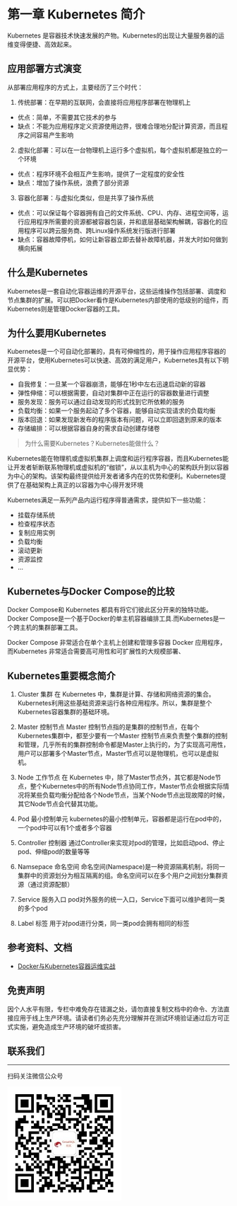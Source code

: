 # 第一章 Kubernetes 简介
Kubernetes 是容器技术快速发展的产物。Kubernetes的出现让大量服务器的运维变得便捷、高效起来。

## 应用部署方式演变

从部署应用程序的方式上，主要经历了三个时代：

1. 传统部署：在早期的互联网，会直接将应用程序部署在物理机上

- 优点：简单，不需要其它技术的参与
- 缺点：不能为应用程序定义资源使用边界，很难合理地分配计算资源，而且程序之间容易产生影响

2. 虚拟化部署：可以在一台物理机上运行多个虚拟机，每个虚拟机都是独立的一个环境

- 优点：程序环境不会相互产生影响，提供了一定程度的安全性
- 缺点：增加了操作系统，浪费了部分资源

3. 容器化部署：与虚拟化类似，但是共享了操作系统

- 优点：可以保证每个容器拥有自己的文件系统、CPU、内存、进程空间等，运行应用程序所需要的资源都被容器包装，并和底层基础架构解耦，容器化的应用程序可以跨云服务商、跨Linux操作系统发行版进行部署
- 缺点：容器故障停机，如何让新容器立即去替补故障机器，并发大时如何做到横向拓展

## 什么是Kubernetes
Kubernetes是一套自动化容器运维的开源平台，这些运维操作包括部署、调度和节点集群的扩展。可以把Docker看作是Kubernetes内部使用的低级别的组件，而Kubernetes则是管理Docker容器的工具。

## 为什么要用Kubernetes
Kubernetes是一个可自动化部署的，具有可伸缩性的，用于操作应用程序容器的开源平台，使用Kubernetes可以快速、高效的满足用户，Kubernetes具有以下明显优势：
- 自我修复：一旦某一个容器崩溃，能够在1秒中左右迅速启动新的容器
- 弹性伸缩：可以根据需要，自动对集群中正在运行的容器数量进行调整
- 服务发现：服务可以通过自动发现的形式找到它所依赖的服务
- 负载均衡：如果一个服务起动了多个容器，能够自动实现请求的负载均衡
- 版本回退：如果发现新发布的程序版本有问题，可以立即回退到原来的版本
- 存储编排：可以根据容器自身的需求自动创建存储卷

> 为什么需要Kubernetes？Kubernetes能做什么？

Kubernetes能在物理机或虚拟机集群上调度和运行程序容器，而且Kubernetes能让开发者斩断联系物理机或虚拟机的“枷锁”，从以主机为中心的架构跃升到以容器为中心的架构。该架构最终提供给开发者诸多内在的优势和便利。Kubernetes提供了在基础架构上真正的以容器为中心得开发环境

Kubernetes满足一系列产品内运行程序得普通需求，提供如下一些功能：
- 挂载存储系统
- 检查程序状态
- 复制应用实例
- 负载均衡
- 滚动更新
- 资源监控
- ...

## Kubernetes与Docker Compose的比较
Docker Compose和 Kubernetes 都具有将它们彼此区分开来的独特功能。Docker Compose是一个基于Docker的单主机容器编排工具.而Kubernetes是一个跨主机的集群部署工具。

Docker Compose 非常适合在单个主机上创建和管理多容器 Docker 应用程序，而Kubernetes 非常适合需要高可用性和可扩展性的大规模部署、

## Kubernetes重要概念简介

1. Cluster 集群
在 Kubernetes 中，集群是计算、存储和网络资源的集合。Kubernetes利用这些基础资源来运行各种应用程序。所以，集群是整个Kubernetes容器集群的基础环境。

2. Master 控制节点
Master 控制节点指的是集群的控制节点，在每个Kubernetes集群中，都至少要有一个Master 控制节点来负责整个集群的控制和管理，几乎所有的集群控制命令都是Master上执行的，为了实现高可用性，用户可以部署多个Master节点，Master节点可以是物理机，也可以是虚拟机。

3. Node 工作节点
在 Kubernetes 中，除了Master节点外，其它都是Node节点，整个Kubernetes中的所有Node节点协同工作，Master节点会根据实际情况将某些负载均衡分配给各个Node节点，当某个Node节点出现故障的时候，其它Node节点会代替其功能。

4. Pod 最小控制单元
kubernetes的最小控制单元，容器都是运行在pod中的，一个pod中可以有1个或者多个容器

5. Controller 控制器
通过Controller来实现对pod的管理，比如启动pod、停止pod、伸缩pod的数量等等

6. Namsepace 命名空间
命名空间(Namespace)是一种资源隔离机制，将同一集群中的资源划分为相互隔离的组。命名空间可以在多个用户之间划分集群资源（通过资源配额）

7. Service 服务入口
pod对外服务的统一入口，Service下面可以维护者同一类的多个pod

8. Label 标签
用于对pod进行分类，同一类pod会拥有相同的标签

## 参考资料、文档

- [Docker与Kubernetes容器运维实战](https://baike.baidu.com/item/Docker与Kubernetes容器运维实战/63475077?fr=ge_ala)

## 免责声明
因个人水平有限，专栏中难免存在错漏之处，请勿直接复制文档中的命令、方法直接应用于线上生产环境。请读者们务必先充分理解并在测试环境验证通过后方可正式实施，避免造成生产环境的破坏或损害。

## 联系我们
---
扫码关注微信公众号

![输入图片说明](../greatsql-wx.jpg)
